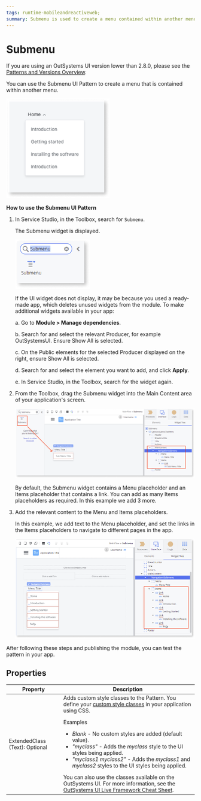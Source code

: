 ```yaml
---
tags: runtime-mobileandreactiveweb;
summary: Submenu is used to create a menu contained within another menu.
---
```


# Submenu

<div class="info" markdown="1">

If you are using an OutSystems UI version lower than 2.8.0, please see the [Patterns and Versions Overview](https://outsystemsui-dev.outsystemsenterprise.com/OutSystemsUIWebsite/MigrationOverview).
                            
</div>

You can use the Submenu UI Pattern to create a menu that is contained within another menu.

![Example submenu](<images/submenu-example-ss.png>)

**How to use the Submenu UI Pattern**

1. In Service Studio, in the Toolbox, search for `Submenu`.

    The Submenu widget is displayed.

    ![Submenu widget](<images/submenu-widget-ss.png>)

    If the UI widget does not display, it may be because you used a ready-made app, which deletes unused widgets from the module. To make additional widgets available in your app:

    a. Go to **Module > Manage dependencies**.

    b. Search for and select the relevant Producer, for example OutSystemsUI. Ensure Show All is selected. 

    c. On the Public elements for the selected Producer displayed on the right, ensure Show All is selected.
    
    d. Search for and select the element you want to add, and click **Apply**. 
    
    e. In Service Studio, in the Toolbox, search for the widget again.

1. From the Toolbox, drag the Submenu widget into the Main Content area of your application's screen.

    ![Drag widget to screen](<images/submenu-dragwidget-ss.png>)

    By default, the Submenu widget contains a Menu placeholder and an Items placeholder that contains a link. You can add as many Items placeholders as required. In this example we add 3 more.

1. Add the relevant content to the Menu and Items placeholders.

    In this example, we add text to the Menu placeholder, and set the links in the Items placeholders to navigate to different pages in the app.

    ![Add content](<images/submenu-additems-ss.png>)

After following these steps and publishing the module, you can test the pattern in your app.

## Properties

| Property | Description |
|---|---|
| ExtendedClass (Text): Optional | Adds custom style classes to the Pattern. You define your [custom style classes](../../../../../develop/ui/look-feel/css.md) in your application using CSS. <p>Examples <ul><li>_Blank_ - No custom styles are added (default value).</li><li>_"myclass"_ - Adds the _myclass_ style to the UI styles being applied.</li><li>_"myclass1 myclass2"_ - Adds the _myclass1_ and _myclass2_ styles to the UI styles being applied.</li></ul></p>You can also use the classes available on the OutSystems UI. For more information, see the [OutSystems UI Live Framework Cheat Sheet](https://outsystemsui.outsystems.com/OutsystemsUiWebsite/CheatSheet). |

